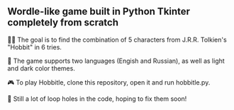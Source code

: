 ## Wordle-like game built in Python Tkinter completely from scratch

🧝‍♂️ The goal is to find the combination of 5 characters from J.R.R. Tolkien's "Hobbit" in 6 tries.

🌃 The game supports two languages (Engish and Russian), as well as light and dark color themes.

🎮 To play Hobbitle, clone this repository, open it and run hobbitle.py.

📝 Still a lot of loop holes in the code, hoping to fix them soon!
